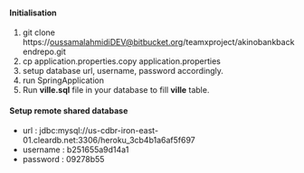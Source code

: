 #### Initialisation

1. git clone https://oussamalahmidiDEV@bitbucket.org/teamxproject/akinobankbackendrepo.git
2. cp application.properties.copy application.properties
3. setup database url, username, password accordingly.
4. run SpringApplication
5. Run **ville.sql** file in your database to fill **ville** table.


#### Setup remote shared database
- url : jdbc:mysql://us-cdbr-iron-east-01.cleardb.net:3306/heroku_3cb4b1a6af5f697
- username : b251655a9d14a1
- password : 09278b55

